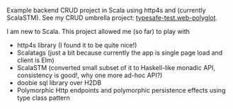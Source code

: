 Example backend CRUD project in Scala using http4s and (currently ScalaSTM).
See my CRUD umbrella project:  [typesafe-test.web-polyglot](https://github.com/rpeszek/typesafe-test.web-polyglot.git).

I am new to Scala.  This project allowed me (so far) to play with

* http4s library (I found it to be quite nice!)
* Scalatags (just a bit because currently the app is single page load and client is Elm)
* ScalaSTM (converted small subset of it to Haskell-like monadic API, consistency is good!, why one more ad-hoc API?)
* doobie sql library over H2DB
* Polymorphic Http endpoints and polymorphic persistence effects using type class pattern

